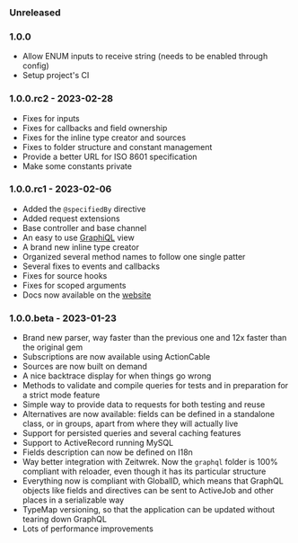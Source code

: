 ### Unreleased

### 1.0.0

* Allow ENUM inputs to receive string (needs to be enabled through config)
* Setup project's CI

### 1.0.0.rc2 - 2023-02-28

* Fixes for inputs
* Fixes for callbacks and field ownership
* Fixes for the inline type creator and sources
* Fixes to folder structure and constant management
* Provide a better URL for ISO 8601 specification
* Make some constants private

### 1.0.0.rc1 - 2023-02-06

* Added the `@specifiedBy` directive
* Added request extensions
* Base controller and base channel
* An easy to use [GraphiQL](https://github.com/graphql/graphiql) view
* A brand new inline type creator
* Organized several method names to follow one single patter
* Several fixes to events and callbacks
* Fixes for source hooks
* Fixes for scoped arguments
* Docs now available on the [website](https://rails-graphql.dev/)

### 1.0.0.beta - 2023-01-23

* Brand new parser, way faster than the previous one and 12x faster than the original gem
* Subscriptions are now available using ActionCable
* Sources are now built on demand
* A nice backtrace display for when things go wrong
* Methods to validate and compile queries for tests and in preparation for a strict mode feature
* Simple way to provide data to requests for both testing and reuse
* Alternatives are now available: fields can be defined in a standalone class, or in groups, apart from where they will actually live
* Support for persisted queries and several caching features
* Support to ActiveRecord running MySQL
* Fields description can now be defined on I18n
* Way better integration with Zeitwrek. Now the `graphql` folder is 100% compliant with reloader, even though it has its particular structure
* Everything now is compliant with GlobalID, which means that GraphQL objects like fields and directives can be sent to ActiveJob and other places in a serializable way
* TypeMap versioning, so that the application can be updated without tearing down GraphQL
* Lots of performance improvements
